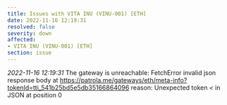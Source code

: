 ```yaml
---
title: Issues with VITA INU (VINU-001) [ETH]
date: 2022-11-16 12:19:31
resolved: false
severity: down
affected:
- VITA INU (VINU-001) [ETH]
section: issue
---
```


*2022-11-16 12:19:31* The gateway is unreachable: FetchError invalid json response body at https://patrola.me/gateways/eth/meta-info?tokenId=tti_541b25bd5e5db35166864096 reason: Unexpected token < in JSON at position 0